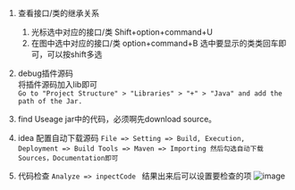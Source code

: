 1. 查看接口/类的继承关系    
   1. 光标选中对应的接口/类 Shift+option+command+U     
   2. 在图中选中对应的接口/类 option+command+B 选中要显示的类类回车即可，可以按shift多选    
2. debug插件源码    
   将插件源码加入lib即可      
   ```Go to "Project Structure" > "Libraries" > "+" > "Java" and add the path of the Jar.```

3. find Useage jar中的代码，必须啊先download source。   
4. idea 配置自动下载源码
   ```File => Setting => Build, Execution, Deployment => Build Tools => Maven => Importing 然后勾选自动下载 Sources，Documentation即可```
5. 代码检查 
   ```Analyze => inpectCode ```
   结果出来后可以设置要检查的项
   ![image](https://user-images.githubusercontent.com/12959356/194757755-a4e2c089-35ec-496d-bebd-0712e0a7a607.png)

